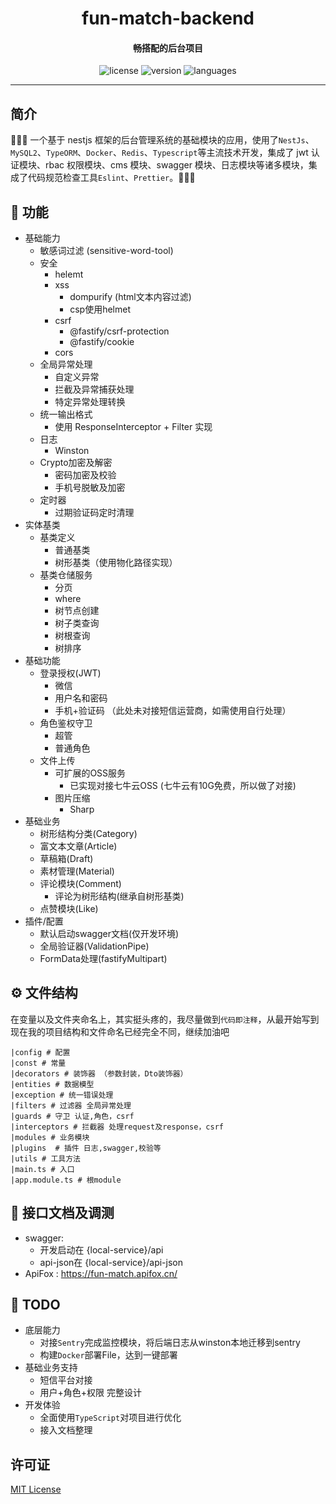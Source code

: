 <h1 align="center">
  fun-match-backend
</h1>
<h4 align="center">畅搭配的后台项目</h4>

<p align="center">
  <img src="https://img.shields.io/github/license/RockChang0556/fun-match-backend" alt="license" />
  <img src="https://img.shields.io/github/package-json/v/RockChang0556/fun-match-backend" alt="version" />
  <img src="https://img.shields.io/github/languages/top/RockChang0556/fun-match-backend" alt="languages" />
</p>

---

## 简介

🚀🚀🚀 一个基于 nestjs 框架的后台管理系统的基础模块的应用，使用了`NestJs`、`MySQL2`、`TypeORM`、`Docker`、`Redis`、`Typescript`等主流技术开发，集成了 jwt 认证模块、rbac 权限模块、cms 模块、swagger 模块、日志模块等诸多模块，集成了代码规范检查工具`Eslint`、`Prettier`。👋👋👋

## 🔗 功能

- 基础能力
  - 敏感词过滤 (sensitive-word-tool)
  - 安全
    - helemt
    - xss
      - dompurify (html文本内容过滤)
      - csp使用helmet
    - csrf
      - @fastify/csrf-protection
      - @fastify/cookie
    - cors
  - 全局异常处理
    - 自定义异常
    - 拦截及异常捕获处理
    - 特定异常处理转换
  - 统一输出格式
    - 使用 ResponseInterceptor + Filter 实现
  - 日志
    - Winston
  - Crypto加密及解密
    - 密码加密及校验
    - 手机号脱敏及加密
  - 定时器
    - 过期验证码定时清理
- 实体基类
  - 基类定义
    - 普通基类
    - 树形基类（使用物化路径实现）
  - 基类仓储服务
    - 分页
    - where
    - 树节点创建
    - 树子类查询
    - 树根查询
    - 树排序
- 基础功能
  - 登录授权(JWT)
    - 微信
    - 用户名和密码
    - 手机+验证码 （此处未对接短信运营商，如需使用自行处理）
  - 角色鉴权守卫
    - 超管
    - 普通角色
  - 文件上传
    - 可扩展的OSS服务
      - 已实现对接七牛云OSS (七牛云有10G免费，所以做了对接)
    - 图片压缩
      - Sharp
- 基础业务
  - 树形结构分类(Category)
  - 富文本文章(Article)
  - 草稿箱(Draft)
  - 素材管理(Material)
  - 评论模块(Comment)
    - 评论为树形结构(继承自树形基类)
  - 点赞模块(Like)
- 插件/配置
  - 默认启动swagger文档(仅开发环境)
  - 全局验证器(ValidationPipe)
  - FormData处理(fastifyMultipart)

## ⚙️ 文件结构

在变量以及文件夹命名上，其实挺头疼的，我尽量做到`代码即注释`，从最开始写到现在我的项目结构和文件命名已经完全不同，继续加油吧

```
|config # 配置
|const # 常量
|decorators # 装饰器 （参数封装，Dto装饰器）
|entities # 数据模型
|exception # 统一错误处理
|filters # 过滤器 全局异常处理
|guards # 守卫 认证,角色，csrf
|interceptors # 拦截器 处理request及response，csrf
|modules # 业务模块
|plugins  # 插件 日志,swagger,校验等
|utils # 工具方法
|main.ts # 入口
|app.module.ts # 根module
```

## 👾 接口文档及调测

- swagger:
  - 开发启动在 {local-service}/api
  - api-json在 {local-service}/api-json
- ApiFox : https://fun-match.apifox.cn/

## 🚥 TODO

- 底层能力
  - 对接`Sentry`完成监控模块，将后端日志从winston本地迁移到sentry
  - 构建`Docker`部署File，达到一键部署
- 基础业务支持
  - 短信平台对接
  - 用户+角色+权限 完整设计
- 开发体验
  - 全面使用`TypeScript`对项目进行优化
  - 接入文档整理

## 许可证

[MIT License](https://github.com/RockChang0556/fun-match-backend/blob/master/LICENSE)
